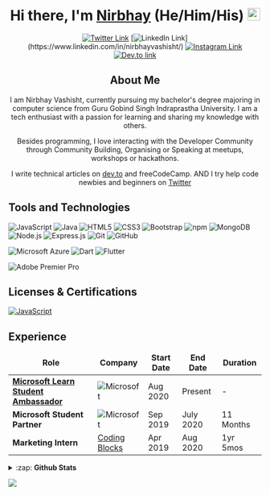 <!--                                                  Hi there, I'm Nirbhay            -->
<div align="center">
  <h1>Hi there, I'm <a href="https://twitter.com/nirbhayvashisht" target="_blank">Nirbhay</a> (He/Him/His) <img src="https://media.giphy.com/media/hvRJCLFzcasrR4ia7z/giphy.gif" width="25px"> </h1>
</div>
<!--div align="center">
  <h3>💻 Computer Science Engineering Undergrad | :earth_asia: New Delhi, India <h3>  
</div-->


<div align="center">

[![Twitter Link](https://img.shields.io/twitter/follow/nirbhayvashisht?color=1DA1F2&label=%40nirbhayvashisht&logo=Twitter&style=flat)](https://twitter.com/nirbhayvashisht)
[![LinkedIn Link](https://img.shields.io/badge/linkedin/in/nirbhayvashisht%20-%230077B5.svg?&style=flat&logo=linkedin&logoColor=white")](https://www.linkedin.com/in/nirbhayvashisht/)
[![Instagram Link](https://img.shields.io/badge/instagram.com/nirbhayvashisht%20-%23E4405F.svg?&style=flat&logo=Instagram&logoColor=white)](https://www.instagram.com/nirbhayvashisht/)
[![Dev.to link](https://img.shields.io/badge/dev.to/nirbhayvashisht%20-black.svg?&style=flat&logo=dev.to&logoColor=white)](https://dev.to/nirbhayvashisht)
</div>


<!--                                                  About Me                           -->
<div align="center">
  <h2>About Me</h2>
  <p>I am Nirbhay Vashisht, currently pursuing my bachelor's degree majoring in computer science from Guru Gobind Singh Indraprastha University. I am a tech enthusiast with a passion for learning and sharing my knowledge with others.</p> 
  <p>Besides programming, I love interacting with the Developer Community through Community Building, Organising or Speaking at meetups, workshops or hackathons.   </p>
  <p>I write technical articles on <a href="https://dev.to/nirbhayvashisht">dev.to</a> and freeCodeCamp. AND I try help code newbies and beginners on <a href="https://twitter.com/nirbhayvashisht">Twitter</a></p>
</div>
<!--
<h2>Social Links</h2>
<img alt="Twitter Follow" src="https://img.shields.io/twitter/follow/nirbhayvashisht?color=1DA1F2&label=%40nirbhayvashisht&logo=Twitter&style=flat-square">
-->



<h2>Tools and Technologies</h2>

![JavaScript](https://img.shields.io/badge/-JavaScript-yellow?style=flat-square&logo=javascript&logoColor=white)
![Java](https://img.shields.io/badge/-java-45b8d8?style=flat-square&logo=java&logoColor=white)
![HTML5](https://img.shields.io/badge/-HTML5-E34F26?style=flat-square&logo=html5&logoColor=white)
![CSS3](https://img.shields.io/badge/-CSS3-1572B6?style=flat-square&logo=css3)
![Bootstrap](https://img.shields.io/badge/-Bootstrap-563D7C?style=flat-square&logo=bootstrap)
![npm](https://img.shields.io/badge/-NPM-CB3837?style=flat-square&logo=npm&logoColor=white)
![MongoDB](https://img.shields.io/badge/-MongoDB-13aa52?style=flat-square&logo=mongodb&logoColor=white)
![Node.js](https://img.shields.io/badge/-Nodejs-43853d?style=flat-square&logo=Node.js&logoColor=white)
![Express.js](https://img.shields.io/badge/express.js%20-%23404d59.svg?&style=flat-square)
![Git](https://img.shields.io/badge/-Git-black?style=flat-square&logo=git&logoColor=white)
![GitHub](https://img.shields.io/badge/-GitHub-181717?style=flat-square&logo=github&logoColor=white)

![Microsoft Azure](https://img.shields.io/badge/Microsoft%20Azure-232F7E?style=flat-square&logo=microsoft-azure&logoColor=white)
![Dart](https://img.shields.io/badge/dart-%230175C2.svg?&style=flat-square&logo=dart&logoColor=white")
![Flutter](https://img.shields.io/badge/Flutter%20-%2302569B.svg?&style=flat-square&logo=Flutter&logoColor=white)

![Adobe Premier Pro](https://img.shields.io/badge/-Adobe_Premiere_Pro-EA77FF?&style=flat-square&logo=Adobe-premiere-pro&logoColor=white)

<h2>Licenses & Certifications</h2>

[![JavaScript](https://img.shields.io/badge/-JavaScript_Algorithms_and_Data_Structures-0A0A23?style=flat-square&logo=freeCodeCamp&logoColor=white)](https://www.freecodecamp.org/certification/nirbhayvashisht/javascript-algorithms-and-data-structures)


<h2>Experience</h2>
<table>
  <thead align="center">
    <tr border: none;>
      <td><b>Role</b></td>
      <td><b>Company</b></td>
      <td><b>Start Date</b></td>
      <td><b>End Date</b></td>
      <td><b>Duration</b></td>
    </tr>
  </thead>
  <tbody>
    <tr>
	    <td><a href="https://studentambassadors.microsoft.com/"><b>Microsoft Learn Student Ambassador</b></a></td>
      <td><img alt="Microsoft" src="https://img.shields.io/badge/-Microsoft-666666?style=for-the-badge&logo=microsoft&logoColor=white" /></td>
      <td>Aug 2020</td>
      <td>Present</td>
      <td>-</td>
    </tr>
	  <tr>
		  <td><b>Microsoft Student Partner</b></td>
      <td><img alt="Microsoft" src="https://img.shields.io/badge/-Microsoft-666666?style=for-the-badge&logo=microsoft&logoColor=white" /></td>
      <td>Sep 2019</td>
      <td>July 2020</td>
      <td>11 Months</td>
    </tr>
		<tr>
			<td><b>Marketing Intern</b></a></td>
      <td><a href="https://codingblocks.com/">Coding Blocks</a></td>
      <td>Apr 2019</td>
      <td>Aug 2020</td>
      <td>1yr 5mos</td>
    </tr>
  </tbody>
</table>


<details>
  <summary>:zap: <b>Github Stats</b></summary>

  [![nirbhayvashisht's github stats](https://github-readme-stats.nirbhayvashisht.vercel.app/api?username=nirbhayvashisht&show_icons=true)](https://github.com/nirbhayvashisht/github-readme-stats)
  [![Top Langs](https://github-readme-stats.nirbhayvashisht.vercel.app/api/top-langs/?username=nirbhayvashisht&layout=compact&langs_count=6)](https://github.com/nirbhayvashisht/github-readme-stats)

</details>

![](https://komarev.com/ghpvc/?username=nirbhayvashisht)

